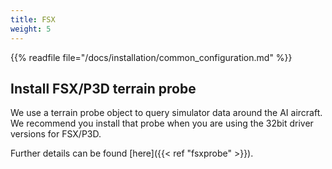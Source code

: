 ```yaml
---
title: FSX
weight: 5
---
```


{{% readfile file="/docs/installation/common_configuration.md" %}}

## Install FSX/P3D terrain probe

We use a terrain probe object to query simulator data around the AI
aircraft. We recommend you install that probe when you are using the
32bit driver versions for FSX/P3D.

Further details can be found [here]({{< ref "fsxprobe" >}}).